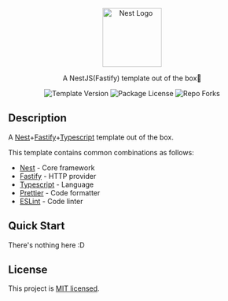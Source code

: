 <p align="center">
  <a href="http://nestjs.com/" target="blank"><img src="https://nestjs.com/img/logo-small.svg" width="120" alt="Nest Logo" /></a>
</p>

<p align="center">A NestJS(Fastify) template out of the box📃</p>
<p align="center">
  <img src="https://img.shields.io/github/v/release/FantasyMiku/nest-ts-template" alt="Template Version" />
  <img src="https://img.shields.io/github/license/FantasyMiku/nest-ts-template" alt="Package License" />
  <img src="https://img.shields.io/github/forks/FantasyMiku/nest-ts-template" alt="Repo Forks" />
</p>

## Description

A [Nest](https://github.com/nestjs/nest)+[Fastify](https://github.com/fastify/fastify)+[Typescript](https://github.com/microsoft/TypeScript) template out of the box.

This template contains common combinations as follows:

- [Nest](https://github.com/nestjs/nest) - Core framework
- [Fastify](https://github.com/fastify/fastify) - HTTP provider
- [Typescript](https://github.com/microsoft/TypeScript) - Language
- [Prettier](https://prettier.io/) - Code formatter
- [ESLint](https://eslint.org/) - Code linter

## Quick Start

There's nothing here :D

## License

This project is [MIT licensed](LICENSE).
